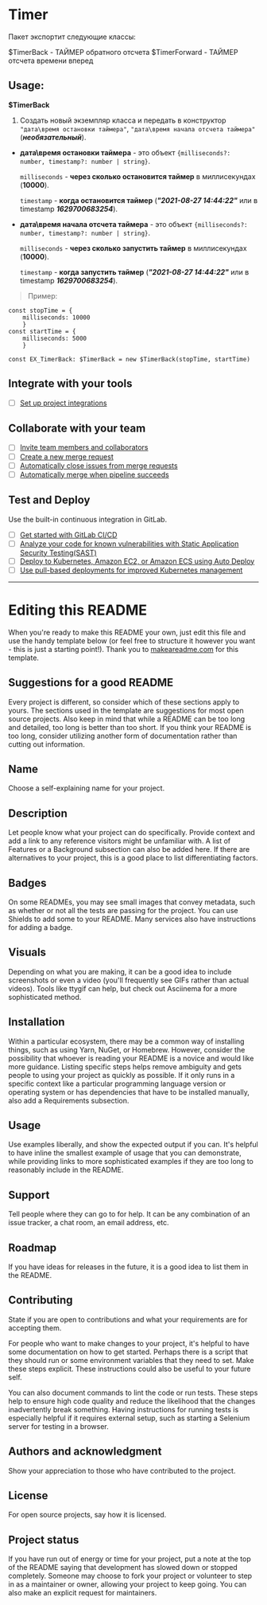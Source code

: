 # Timer


Пакет экспортит следующие классы:

$TimerBack - ТАЙМЕР обратного отсчета
$TimerForward - ТАЙМЕР отсчета времени вперед

## Usage:
**$TimerBack**
1. Создать новый экземпляр класса и передать в конструктор `"дата\время остановки таймера"`,  `"дата\время начала отсчета таймера"` (**_необязательный_**).

- **дата\время остановки таймера** - это объект `{milliseconds?: number, timestamp?: number | string}`.
   

   `milliseconds` - **через сколько остановится таймер** в миллисекундах (**10000**).

   `timestamp` - **когда остановится таймер** (**_"2021-08-27 14:44:22"_** или в timestamp **_1629700683254_**).

   
- **дата\время начала отсчета таймера** - это объект `{milliseconds?: number, timestamp?: number | string}`.

   `milliseconds` - **через сколько запустить таймер** в миллисекундах (**10000**). 

   `timestamp` - **когда запустить таймер** (**_"2021-08-27 14:44:22"_** или в timestamp **_1629700683254_**).


> Пример:
```
const stopTime = {
    milliseconds: 10000
    }
const startTime = {
    milliseconds: 5000
    }

const EX_TimerBack: $TimerBack = new $TimerBack(stopTime, startTime)
```

## Integrate with your tools

- [ ] [Set up project integrations](https://gitlab.com/-/experiment/new_project_readme_content:76b92368f475469d7f012c0422f769e4?https://docs.gitlab.com/ee/user/project/integrations/)

## Collaborate with your team

- [ ] [Invite team members and collaborators](https://gitlab.com/-/experiment/new_project_readme_content:76b92368f475469d7f012c0422f769e4?https://docs.gitlab.com/ee/user/project/members/)
- [ ] [Create a new merge request](https://gitlab.com/-/experiment/new_project_readme_content:76b92368f475469d7f012c0422f769e4?https://docs.gitlab.com/ee/user/project/merge_requests/creating_merge_requests.html)
- [ ] [Automatically close issues from merge requests](https://gitlab.com/-/experiment/new_project_readme_content:76b92368f475469d7f012c0422f769e4?https://docs.gitlab.com/ee/user/project/issues/managing_issues.html#closing-issues-automatically)
- [ ] [Automatically merge when pipeline succeeds](https://gitlab.com/-/experiment/new_project_readme_content:76b92368f475469d7f012c0422f769e4?https://docs.gitlab.com/ee/user/project/merge_requests/merge_when_pipeline_succeeds.html)

## Test and Deploy

Use the built-in continuous integration in GitLab.

- [ ] [Get started with GitLab CI/CD](https://gitlab.com/-/experiment/new_project_readme_content:76b92368f475469d7f012c0422f769e4?https://docs.gitlab.com/ee/ci/quick_start/index.html)
- [ ] [Analyze your code for known vulnerabilities with Static Application Security Testing(SAST)](https://gitlab.com/-/experiment/new_project_readme_content:76b92368f475469d7f012c0422f769e4?https://docs.gitlab.com/ee/user/application_security/sast/)
- [ ] [Deploy to Kubernetes, Amazon EC2, or Amazon ECS using Auto Deploy](https://gitlab.com/-/experiment/new_project_readme_content:76b92368f475469d7f012c0422f769e4?https://docs.gitlab.com/ee/topics/autodevops/requirements.html)
- [ ] [Use pull-based deployments for improved Kubernetes management](https://gitlab.com/-/experiment/new_project_readme_content:76b92368f475469d7f012c0422f769e4?https://docs.gitlab.com/ee/user/clusters/agent/)

***

# Editing this README

When you're ready to make this README your own, just edit this file and use the handy template below (or feel free to structure it however you want - this is just a starting point!).  Thank you to [makeareadme.com](https://gitlab.com/-/experiment/new_project_readme_content:76b92368f475469d7f012c0422f769e4?https://www.makeareadme.com/) for this template.

## Suggestions for a good README
Every project is different, so consider which of these sections apply to yours. The sections used in the template are suggestions for most open source projects. Also keep in mind that while a README can be too long and detailed, too long is better than too short. If you think your README is too long, consider utilizing another form of documentation rather than cutting out information.

## Name
Choose a self-explaining name for your project.

## Description
Let people know what your project can do specifically. Provide context and add a link to any reference visitors might be unfamiliar with. A list of Features or a Background subsection can also be added here. If there are alternatives to your project, this is a good place to list differentiating factors.

## Badges
On some READMEs, you may see small images that convey metadata, such as whether or not all the tests are passing for the project. You can use Shields to add some to your README. Many services also have instructions for adding a badge.

## Visuals
Depending on what you are making, it can be a good idea to include screenshots or even a video (you'll frequently see GIFs rather than actual videos). Tools like ttygif can help, but check out Asciinema for a more sophisticated method.

## Installation
Within a particular ecosystem, there may be a common way of installing things, such as using Yarn, NuGet, or Homebrew. However, consider the possibility that whoever is reading your README is a novice and would like more guidance. Listing specific steps helps remove ambiguity and gets people to using your project as quickly as possible. If it only runs in a specific context like a particular programming language version or operating system or has dependencies that have to be installed manually, also add a Requirements subsection.

## Usage
Use examples liberally, and show the expected output if you can. It's helpful to have inline the smallest example of usage that you can demonstrate, while providing links to more sophisticated examples if they are too long to reasonably include in the README.

## Support
Tell people where they can go to for help. It can be any combination of an issue tracker, a chat room, an email address, etc.

## Roadmap
If you have ideas for releases in the future, it is a good idea to list them in the README.

## Contributing
State if you are open to contributions and what your requirements are for accepting them.

For people who want to make changes to your project, it's helpful to have some documentation on how to get started. Perhaps there is a script that they should run or some environment variables that they need to set. Make these steps explicit. These instructions could also be useful to your future self.

You can also document commands to lint the code or run tests. These steps help to ensure high code quality and reduce the likelihood that the changes inadvertently break something. Having instructions for running tests is especially helpful if it requires external setup, such as starting a Selenium server for testing in a browser.

## Authors and acknowledgment
Show your appreciation to those who have contributed to the project.

## License
For open source projects, say how it is licensed.

## Project status
If you have run out of energy or time for your project, put a note at the top of the README saying that development has slowed down or stopped completely. Someone may choose to fork your project or volunteer to step in as a maintainer or owner, allowing your project to keep going. You can also make an explicit request for maintainers.

